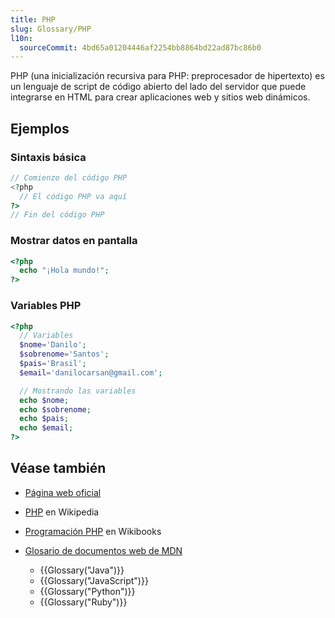```yaml
---
title: PHP
slug: Glossary/PHP
l10n:
  sourceCommit: 4bd65a01204446af2254bb8864bd22ad87bc86b0
---
```


PHP (una inicialización recursiva para PHP: preprocesador de hipertexto) es un lenguaje de script de código abierto del lado del servidor que puede integrarse en HTML para crear aplicaciones web y sitios web dinámicos.

## Ejemplos

### Sintaxis básica

```php
// Comienzo del código PHP
<?php
  // El código PHP va aquí
?>
// Fin del código PHP
```

### Mostrar datos en pantalla

```php
<?php
  echo "¡Hola mundo!";
?>
```

### Variables PHP

```php
<?php
  // Variables
  $nome='Danilo';
  $sobrenome='Santos';
  $pais='Brasil';
  $email='danilocarsan@gmail.com';

  // Mostrando las variables
  echo $nome;
  echo $sobrenome;
  echo $pais;
  echo $email;
?>
```

## Véase también

- [Página web oficial](https://www.php.net/)
- [PHP](https://es.wikipedia.org/wiki/PHP) en Wikipedia
- [Programación PHP](https://en.wikibooks.org/wiki/PHP_Programming) en Wikibooks
- [Glosario de documentos web de MDN](/es/docs/Glossary)

  - {{Glossary("Java")}}
  - {{Glossary("JavaScript")}}
  - {{Glossary("Python")}}
  - {{Glossary("Ruby")}}
